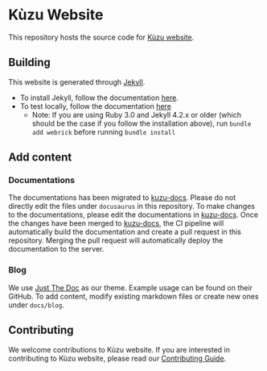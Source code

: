 # Kùzu Website

This repository hosts the source code for [Kùzu website](https://kuzudb.github.io).

## Building
This website is generated through [Jekyll](https://jekyllrb.com/). 

- To install Jekyll, follow the documentation [here](https://jekyllrb.com/docs/installation/).
- To test locally, follow the documentation [here](https://docs.github.com/en/pages/setting-up-a-github-pages-site-with-jekyll/testing-your-github-pages-site-locally-with-jekyll)
  - Note: If you are using Ruby 3.0 and Jekyll 4.2.x or older (which should be the case if you follow the installation above), run `bundle add webrick` before running `bundle install` 

## Add content
### Documentations
The documentations has been migrated to [kuzu-docs](https://github.com/kuzudb/kuzu-docs). Please do not directly edit the files under `docusaurus` in this repository. To make changes to the documentations, please edit the documentations in [kuzu-docs](https://github.com/kuzudb/kuzu-docs). Once the changes have been merged to [kuzu-docs](https://github.com/kuzudb/kuzu-docs), the CI pipeline will automatically build the documentation and create a pull request in this repository. Merging the pull request will automatically deploy the documentation to the server.

### Blog
We use [Just The Doc](https://github.com/just-the-docs/just-the-docs) as our theme. Example usage can be found on their GitHub. To add content, modify existing markdown files or create new ones under `docs/blog`.

## Contributing
We welcome contributions to Kùzu website. If you are interested in contributing to Kùzu website, please read our [Contributing Guide](CONTRIBUTING.md).
